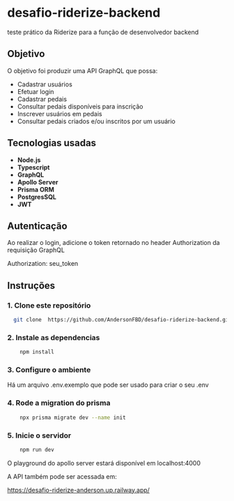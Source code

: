 # desafio-riderize-backend

teste prático da Riderize para a função de desenvolvedor backend

## Objetivo

O objetivo foi produzir uma API GraphQL que possa:

- Cadastrar usuários
- Efetuar login
- Cadastrar pedais
- Consultar pedais disponíveis para inscrição
- Inscrever usuários em pedais
- Consultar pedais criados e/ou inscritos por um usuário

## Tecnologias usadas

- **Node.js**
- **Typescript**
- **GraphQL**
- **Apollo Server**
- **Prisma ORM**
- **PostgresSQL**
- **JWT**

## Autenticação

Ao realizar o login, adicione o token retornado no header Authorization da requisição GraphQL

Authorization: seu_token

## Instruções

### 1. Clone este repositório

```bash
  git clone  https://github.com/AndersonFBD/desafio-riderize-backend.git
```

### 2. Instale as dependencias

```bash
    npm install
```

### 3. Configure o ambiente

Há um arquivo .env.exemplo que pode ser usado para criar o seu .env

### 4. Rode a migration do prisma

```bash
    npx prisma migrate dev --name init
```

### 5. Inicie o servidor

```bash
    npm run dev
```

O playground do apollo server estará disponível em localhost:4000

A API também pode ser acessada em:

https://desafio-riderize-anderson.up.railway.app/
